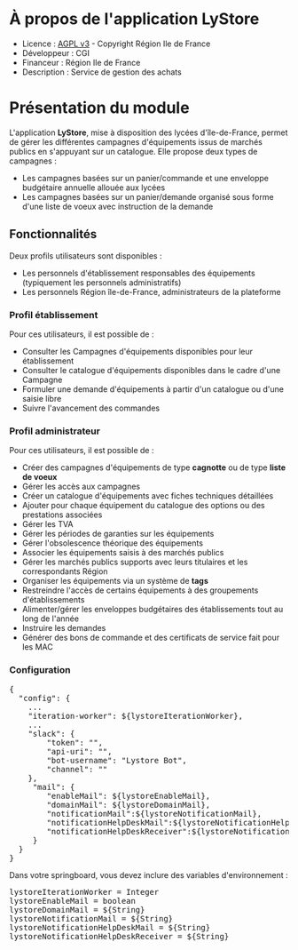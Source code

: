 # À propos de l'application LyStore
* Licence : [AGPL v3](http://www.gnu.org/licenses/agpl.txt) - Copyright Région Ile de France 
* Développeur : CGI
* Financeur : Région Ile de France
* Description : Service de gestion des achats

# Présentation du module

L'application **LyStore**, mise à disposition des lycées d'île-de-France, permet de gérer les différentes campagnes d'équipements issus de marchés publics en s'appuyant sur un catalogue. Elle propose deux types de campagnes :

 - Les campagnes basées sur un panier/commande et une enveloppe budgétaire annuelle allouée aux lycées
 - Les campagnes basées sur un panier/demande organisé sous forme d'une liste de voeux avec instruction de la demande

## Fonctionnalités

Deux profils utilisateurs sont disponibles :
 - Les personnels d'établissement responsables des équipements (typiquement les personnels administratifs)
 - Les personnels Région île-de-France, administrateurs de la plateforme

### Profil établissement

Pour ces utilisateurs, il est possible de :
 - Consulter les Campagnes d'équipements disponibles pour leur établissement
 - Consulter le catalogue d'équipements disponibles dans le cadre d'une Campagne
 - Formuler une demande d'équipements à partir d'un catalogue ou d'une saisie libre
 - Suivre l'avancement des commandes

### Profil administrateur

Pour ces utilisateurs, il est possible de :
 - Créer des campagnes d'équipements de type **cagnotte** ou de type **liste de voeux**
 - Gérer les accès aux campagnes
 - Créer un catalogue d'équipements avec fiches techniques détaillées
 - Ajouter pour chaque équipement du catalogue des options ou des prestations associées
 - Gérer les TVA
 - Gérer les périodes de garanties sur les équipements
 - Gérer l'obsolescence théorique des équipements
 - Associer les équipements saisis à des marchés publics
 - Gérer les marchés publics supports avec leurs titulaires et les correspondants Région
 - Organiser les équipements via un système de **tags**
 - Restreindre l'accès de certains équipements à des groupements d'établissements
 - Alimenter/gérer les enveloppes budgétaires des établissements tout au long de l'année
 - Instruire les demandes
 - Générer des bons de commande et des certificats de service fait pour les MAC

### Configuration
<pre>
{
  "config": {
    ...
    "iteration-worker": ${lystoreIterationWorker},
    ...
    "slack": {
        "token": "",
        "api-uri": "",
        "bot-username": "Lystore Bot",
        "channel": ""
    },
     "mail": {
        "enableMail": ${lystoreEnableMail},
        "domainMail": ${lystoreDomainMail},
        "notificationMail":${lystoreNotificationMail},
        "notificationHelpDeskMail":${lystoreNotificationHelpDeskMail},
        "notificationHelpDeskReceiver":${lystoreNotificationHelpDeskReceiver}
     }
  }
}
</pre>

Dans votre springboard, vous devez inclure des variables d'environnement :
<pre>
lystoreIterationWorker = Integer
lystoreEnableMail = boolean
lystoreDomainMail = ${String}
lystoreNotificationMail = ${String}
lystoreNotificationHelpDeskMail = ${String}
lystoreNotificationHelpDeskReceiver = ${String}
</pre>